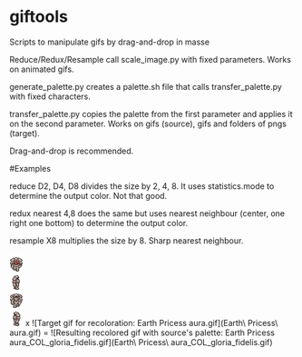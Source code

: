 # giftools
Scripts to manipulate gifs by drag-and-drop in masse

Reduce/Redux/Resample call scale_image.py with fixed parameters. Works on animated gifs.

generate_palette.py creates a palette.sh file that calls transfer_palette.py with fixed characters. 

transfer_palette.py copies the palette from the first parameter and applies it on the second parameter. Works on gifs (source), gifs and folders of pngs (target).

Drag-and-drop is recommended.

#Examples

reduce D2, D4, D8 divides the size by 2, 4, 8. It uses statistics.mode to determine the output color. Not that good.

redux nearest 4,8 does the same but uses nearest neighbour (center, one right one bottom) to determine the output color.

resample X8 multiplies the size by 8. Sharp nearest neighbour.

![Palette color source: gloria_fidelis.gif](gloria_fidelis.gif) x ![Target gif for recoloration: Earth Pricess aura.gif](Earth\ Pricess\ aura.gif) = ![Resulting recolored gif with source's palette: Earth Pricess aura_COL_gloria_fidelis.gif](Earth\ Pricess\ aura_COL_gloria_fidelis.gif)
